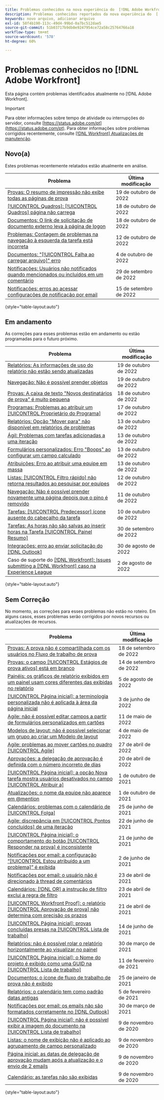 ```yaml
---
title: Problemas conhecidos na nova experiência do  [!DNL Adobe Workfront]
description: Problemas conhecidos reportados da nova experiência do  [!DNL Adobe Workfront]
keywords: novo arquivo, adicionar arquivo
exl-id: 58f4b190-113c-49d4-99bd-0a7bc512dae5
source-git-commit: 51b03717b9db0e9247954ce72a58c25764766a18
workflow-type: tm+mt
source-wordcount: '578'
ht-degree: 60%

---
```


# Problemas conhecidos no [!DNL Adobe Workfront]

Esta página contém problemas identificados atualmente no [!DNL Adobe Workfront].

>[!IMPORTANT]
>
>Para obter informações sobre tempo de atividade ou interrupções do servidor, consulte [https://status.adobe.com/pt](https://status.adobe.com/pt). Para obter informações sobre problemas corrigidos recentemente, consulte [[!DNL Workfront] Atualizações de manutenção](../maintenance/current-updates.md).

## Novo(a)

Estes problemas recentemente relatados estão atualmente em análise.

| **Problema** | **Última modificação** |
| -----------------------------------------------------------------| ----------------- |
| [Provas: O resumo de impressão não exibe todas as páginas de prova](known-issues-workfront-proof/proof-print-summary-not-showing-all-pages.md) | 19 de outubro de 2022 |
| [[!UICONTROL Quadros]: [!UICONTROL Quadros] página não carrega](known-issues-workfront/wf-boards-boards-do-not-load.md) | 18 de outubro de 2022 |
| [Documentos: O link de solicitação de documento externo leva à página de logon](known-issues-workfront/wf-documents-external-request-leads-to-login.md) | 18 de outubro de 2022 |
| [Problemas: Contagem de problemas na navegação à esquerda da tarefa está incorreta](known-issues-workfront/wf-issues-incorrect-issue-count-on-left.md) | 12 de outubro de 2022 |
| [Documentos: &quot;[!UICONTROL Falha ao carregar arquivo]&quot; erro](known-issues-workfront/wf-documents-failed-to-upload-file.md) | 4 de outubro de 2022 |
| [Notificações: Usuários não notificados quando mencionados ou incluídos em um comentário](known-issues-workfront/wf-notif-users-not-receiving-email-or-inapp-notif.md) | 29 de setembro de 2022 |
| [Notificações: erros ao acessar configurações de notificação por email](known-issues-workfront/wf-notifications-preview-errors-with-options.md) | 15 de setembro de 2022 |

{style=&quot;table-layout:auto&quot;}


## Em andamento

As correções para esses problemas estão em andamento ou estão programadas para o futuro próximo.

| **Problema** | **Última modificação** |
| -----------------------------------------------------------------| ----------------- |
| [Relatórios: As informações de uso do relatório não estão sendo atualizadas](known-issues-workfront/wf-reports-usage-not-updating.md) | 19 de outubro de 2022 |
| [Navegação: Não é possível prender objetos](known-issues-workfront/wf-navigation-cannot-pin-objects.md) | 19 de outubro de 2022 |
| [Provas: A caixa de texto &quot;Novos destinatários de prova&quot; é muito pequena](known-issues-workfront/wf-proof-proof-share-recipient-box-too-small.md) | 18 de outubro de 2022 |
| [Programas: Problemas ao atribuir um [!UICONTROL Proprietário do Programa]](known-issues-workfront/wf-programs-issues-assigning-program-manager.md) | 17 de outubro de 2022 |
| [Relatórios: Opção &quot;Mover para&quot; não disponível em relatórios de problemas](known-issues-workfront/wf-reports-move-to-not-available-on-issue-report.md) | 13 de outubro de 2022 |
| [Ágil: Problemas com tarefas adicionadas a uma iteração](known-issues-workfront/wf-agile-issues-with-tasks-on-iteration.md) | 13 de outubro de 2022 |
| [Formulários personalizados: Erro &quot;Boops&quot; ao configurar um campo calculado](known-issues-workfront/wf-custom-forms-error-with-calculated-field.md) | 13 de outubro de 2022 |
| [Atribuições: Erro ao atribuir uma equipe em massa](known-issues-workfront/wf-assignments-error-when-bulk-assigning-team.md) | 13 de outubro de 2022 |
| [Listas: [!UICONTROL Filtro rápido] não retorna resultados ao pesquisar por equipes](known-issues-workfront/wf-lists-no-results-for-teams-in-quick-filter.md) | 12 de outubro de 2022 |
| [Navegação: Não é possível prender novamente uma página depois que o pino é removido](known-issues-workfront/wf-navigation-undo-pin-does-not-replace-pin.md) | 11 de outubro de 2022 |
| [Tarefas: [!UICONTROL Predecessor] ícone ausente do cabeçalho da tarefa](known-issues-workfront/wf-tasks-predecessor-icon-missing-from-header.md) | 10 de outubro de 2022 |
| [Tarefas: As horas não são salvas ao inserir horas na Tarefa [!UICONTROL Painel Resumo]](known-issues-workfront/wf-hours-do-not-save-when-scrolling-summary-panel.md) | 30 de setembro de 2022 |
| [Integrações: erro ao enviar solicitação do [!DNL Outlook] ](known-issues-workfront/wf-integrations-error-when-creating-request-from-outlook.md) | 30 de agosto de 2022 |
| Caso de suporte do [[!DNL Workfront]: Issues submitting a [!DNL Workfront] caso na Experience League](known-issues-workfront/wf-support-issues-submitting-support-case.md) | 2 de agosto de 2022 |

{style=&quot;table-layout:auto&quot;}

## Sem Correção

No momento, as correções para esses problemas não estão no roteiro. Em alguns casos, esses problemas serão corrigidos por novos recursos ou atualizações de recursos.

| **Problema** | **Última modificação** |
| -----------------------------------------------------------------| ----------------- |
| [Provas: A prova não é compartilhada com os usuários no Fluxo de trabalho de prova](known-issues-workfront-proof/proof-user-in-stage-does-not-get-access.md) | 18 de setembro de 2022 |
| [Provas: o campo [!UICONTROL Estágios de prova ativos] está em branco](known-issues-workfront/wf-documents-stages-do-not-populate-on-proof.md) | 14 de setembro de 2022 |
| [Painéis: os gráficos de relatório exibidos em um painel usam cores diferentes das exibidas no relatório](known-issues-workfront/wf-dashboard-reports-wrong-color.md) | 5 de agosto de 2022 |
| [[!UICONTROL Página inicial]: a terminologia personalizada não é aplicada à área da página inicial](known-issues-workfront/wf-home-custom-term-not-applied-to-home.md) | 3 de junho de 2022 |
| [Agile: não é possível editar campos a partir de formulários personalizados em cartões](known-issues-workfront/wf-agile-cannot-edit-fields-custom-cards.md) | 11 de maio de 2022 |
| [Modelos de layout: não é possível selecionar um grupo ao criar um Modelo de layout](known-issues-workfront/wf-layout-templ-cannot-select-group.md) | 4 de maio de 2022 |
| [Agile: problemas ao mover cartões no quadro [!UICONTROL Agile] ](known-issues-workfront/wf-agile-issues-moving-cards.md) | 27 de abril de 2022 |
| [Aprovações: a delegação de aprovação é definida com o número incorreto de dias](known-issues-workfront/wf-approval-delegation-incorrect-number-of-days.md) | 20 de abril de 2022 |
| [[!UICONTROL Página inicial]: a opção Nova tarefa mostra usuários desativados no campo [!UICONTROL Atribuir a]](known-issues-workfront/wf-home-new-task-option-showing-deactivated-users.md) | 1 de outubro de 2021 |
| [Atualizações: o nome da equipe não aparece em @mention](known-issues-workfront/wf-updates-team-name-not-in-mention.md) | 1 de outubro de 2021 |
| [Calendários: problemas com o calendário de [!UICONTROL Folga]](known-issues-workfront/wf-calendars-issue-time-off.md) | 25 de junho de 2021 |
| [Agile: discrepância em [!UICONTROL Pontos concluídos] de uma iteração](known-issues-workfront/wf-agile-discrepancy-in-completed-points.md) | 22 de junho de 2021 |
| [[!UICONTROL Página inicial]: o comportamento do botão [!UICONTROL Responder na prova] é inconsistente](known-issues-workfront-proof/reply-in-proof-button-behavior-is-inconsistent.md) | 21 de junho de 2021 |
| [Notificações por email: a configuração “[!UICONTROL Estou atribuído a um problema]” é exibida](known-issues-workfront/wf-email-notif-im-assigned-to-issue-displaying.md) | 2 de junho de 2021 |
| [Notificações por email: o usuário não é direcionado à thread de comentários](known-issues-workfront/wf-email-notif-user-not-directed-to-thread.md) | 23 de abril de 2021 |
| [Calendários: [!DNL OR] a instrução de filtro exclui a regra de filtro](known-issues-workfront/wf-calendars-or-filter-statement.md) | 23 de abril de 2021 |
| [[!UICONTROL Workfront Proof]: o relatório [!UICONTROL Aprovação de prova] não determina com precisão os prazos](known-issues-workfront-proof/proof-approval-report-cant-accurately-determine-deadlines.md) | 21 de abril de 2021 |
| [[!UICONTROL Página inicial]: provas concluídas presas na [!UICONTROL Lista de trabalho]](known-issues-workfront-proof/completed-proofs-stuck-in-the-work-list.md) | 14 de junho de 2021 |
| [Relatórios: não é possível rolar o relatório horizontalmente ao visualizar no painel](known-issues-workfront/wf-reports-cannot-scroll-horizontally.md) | 30 de março de 2021 |
| [[!UICONTROL Página inicial]: o Nome do projeto é exibido como uma GUID na [!UICONTROL Lista de trabalho]](known-issues-workfront/wf-home-project-name-shows-as-guid.md) | 11 de fevereiro de 2021 |
| [Documentos: o ícone de fluxo de trabalho de prova não é exibido](known-issues-workfront-proof/proof-workflow-icon-is-not-displaying.md) | 25 de janeiro de 2021 |
| [Relatórios: o calendário tem como padrão datas antigas](known-issues-workfront/wf-reports-caledar-defaults-to-old-dates.md) | 5 de fevereiro de 2021 |
| [Notificações por email: os emails não são formatados corretamente no [!DNL Outlook]](known-issues-workfront/wf-email-notif-not-formatting-in-outlook.md) | 30 de março de 2021 |
| [[!UICONTROL Página inicial]: não é possível exibir a imagem do documento na [!UICONTROL Lista de trabalho]](known-issues-workfront/wf-home-unable-to-view-document-image.md) | 9 de novembro de 2020 |
| [Listas: o nome de exibição não é aplicado ao agrupamento de campo personalizado](known-issues-workfront/wf-lists-display-name-not-applied-to-grouping.md) | 9 de novembro de 2020 |
| [Página inicial: as datas de delegação de aprovação mudam após a atualização e o envio de 2 emails](known-issues-workfront/wf-home-approval-delegation-dates-changing.md) | 9 de novembro de 2020 |
| [Calendário: as tarefas não são exibidas](known-issues-workfront/wf-calendar-tasks-not-displaying.md) | 9 de novembro de 2020 |

{style=&quot;table-layout:auto&quot;}

